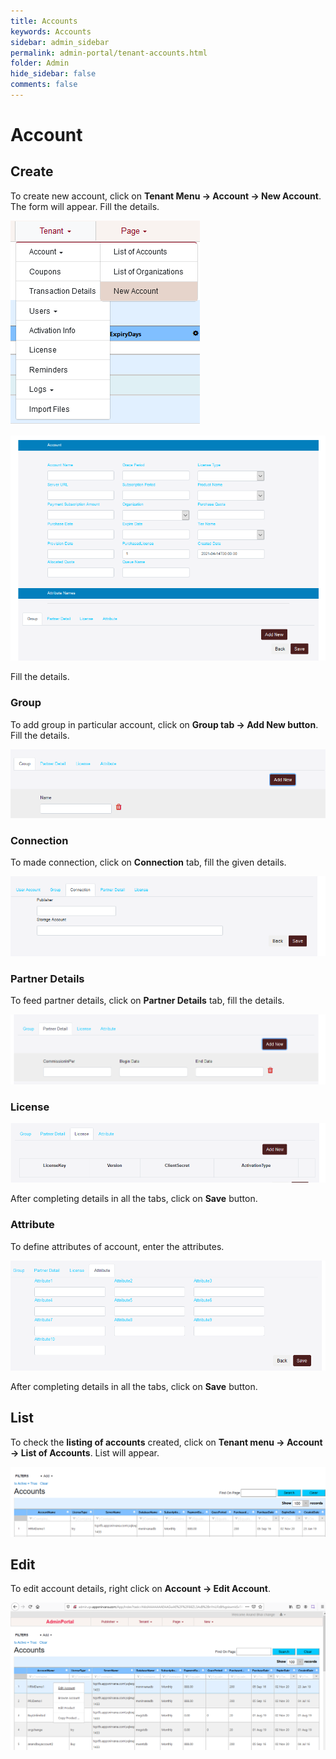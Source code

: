 ```yaml
---
title: Accounts
keywords: Accounts
sidebar: admin_sidebar
permalink: admin-portal/tenant-accounts.html
folder: Admin
hide_sidebar: false
comments: false
---
```


# Account


## Create

To create new account, click on **Tenant Menu -> Account -> New Account**. The form will appear. Fill the details.

![](/images/Account_create.png)

![](/images/Account_Form.png)

Fill the details.


### Group

To add group in particular account, click on **Group tab -> Add New button**. Fill the details.

![](/images/Group.png)

### Connection

To made connection, click on **Connection** tab, fill the given details.

![](/images/Connection.png)

### Partner Details

To feed partner details, click on **Partner Details** tab, fill the details.

![](/images/Partner_Details.png)

### License

![](/images/Licence.png)

After completing details in all the tabs, click on **Save** button.

### Attribute

To define attributes of account, enter the attributes. 

![](/images/Attribute.png)

After completing details in all the tabs, click on **Save** button. 

## List

To check the **listing of accounts** created, click on **Tenant menu -> Account -> List of Accounts**. List will appear.

![](/images/List.png)

## Edit

To edit account details, right click on **Account -> Edit Account**.

![](/images/Edit.png)

